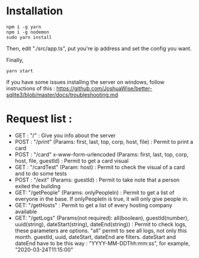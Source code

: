 # Installation

```
npm i -g yarn
npm i -g nodemon
sudo yarn install
```

Then, edit "./src/app.ts", put you're ip address and set the config you want.

Finally,

```
yarn start
```

If you have some issues installing the server on windows, follow instructions of this :
https://github.com/JoshuaWise/better-sqlite3/blob/master/docs/troubleshooting.md


# Request list :

- GET : "/" : Give you info about the server
- POST : "/print" (Params: first, last, top, corp, host, file) : Permit to print a card
- POST : "/card" x-www-form-urlencoded (Params: first, last, top, corp, host, file, guestId) : Permit to get a card visual
- GET : "/cardTest" (Param: host) : Permit to check the visual of a card and to do some tests
- POST : "/exit" (Params: guestId) : Permit to take note that a person exited the building
- GET: "/getPeople" (Params: onlyPeopleIn) : Permit to get a list of everyone in the base. If onlyPeopleIn is true, it will only give people in.
- GET: "/getHosts" : Permit to get a list of every hosting company available
- GET: "/getLogs" (Params(not required): all(boolean), guestId(number), uuid(string), dateStart(string), dateEnd(string)) : Permit to check logs, these parameters are options. "all" permit to see all logs, not only this month. guestId, uuid, dateStart, dateEnd are filters. dateStart and dateEnd have to be this way : "YYYY-MM-DDThh:mm:ss", for example, "2020-03-24T11:15:00"